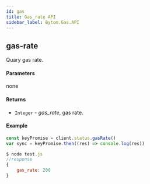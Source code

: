 ```yaml
---
id: gas
title: Gas_rate API
sidebar_label: Bytom.Gas.API
---
```


## gas-rate

Quary gas rate.

#### Parameters

none

#### Returns

- `Integer` - *gas_rate*, gas rate.

#### Example
```js
const keyPromise = client.status.gasRate()
var sync = keyPromise.then((res) => console.log(res)) 
```
```js
$ node test.js
//response
{ 
    gas_rate: 200 
}
```